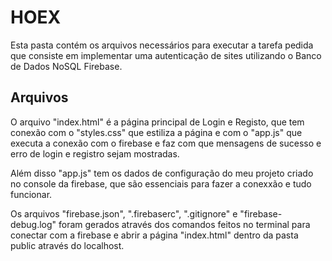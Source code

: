 # HOEX

Esta pasta contém os arquivos necessários para executar a tarefa pedida que consiste em implementar uma autenticação de sites utilizando o Banco de Dados NoSQL Firebase.

## Arquivos

O arquivo "index.html" é a página principal de Login e Registo, que tem conexão com o "styles.css" que estiliza a página e com o "app.js" que executa a conexão com o firebase e faz com que mensagens de sucesso e erro de login e registro sejam mostradas.

Além disso "app.js" tem os dados de configuração do meu projeto criado no console da firebase, que são essenciais para fazer a conexxão e tudo funcionar.

Os arquivos "firebase.json", ".firebaserc", ".gitignore" e "firebase-debug.log" foram gerados através dos comandos feitos no terminal para conectar com a firebase e abrir a página "index.html" dentro da pasta public através do localhost.
